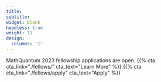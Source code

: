 ```yaml
---
title:
subtitle:
widget: blank
headless: true
weight: 11
design:
  columns: '1'
---
```


MathQuantum 2023 fellowship applications are open. {{% cta cta_link="./fellows/" cta_text="Learn More" %}} {{% cta cta_link="./fellows/apply" cta_text="Apply" %}}
